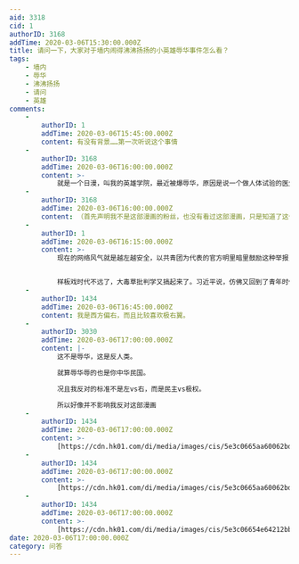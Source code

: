 ```yaml
---
aid: 3318
cid: 1
authorID: 3168
addTime: 2020-03-06T15:30:00.000Z
title: 请问一下，大家对于墙内闹得沸沸扬扬的小英雄辱华事件怎么看？
tags:
    - 墙内
    - 辱华
    - 沸沸扬扬
    - 请问
    - 英雄
comments:
    -
        authorID: 1
        addTime: 2020-03-06T15:45:00.000Z
        content: 有没有背景……第一次听说这个事情
    -
        authorID: 3168
        addTime: 2020-03-06T16:00:00.000Z
        content: >-
            就是一个日漫，叫我的英雄学院，最近被爆辱华，原因是说一个做人体试验的医生叫做马路他（丸太），就说作者是右翼，但我觉得如果是右翼的话不会这么蠢吧，右翼也从来都是在说“731部队不存在”，“南京大屠杀不存在”等等，那么把一个反派人物的名字读音叫做maruta就被说是辱华是真的辱华还是很多人说的文字狱呢？
    -
        authorID: 3168
        addTime: 2020-03-06T16:00:00.000Z
        content: （首先声明我不是这部漫画的粉丝，也没有看过这部漫画，只是知道了这个事情而已，详细的情况我也不是很了解。）
    -
        authorID: 1
        addTime: 2020-03-06T16:15:00.000Z
        content: >-
            现在的网络风气就是越左越安全，以共青团为代表的官方明里暗里鼓励这种举报，同时爱国主义和民族主义成为尚方宝剑，谁都不敢正面反对，被泼脏水的人也只能苍白反驳说「我没有，我不是」……


            样板戏时代不远了，大毒草批判学又搞起来了。习近平说，仿佛又回到了青年时代……
    -
        authorID: 1434
        addTime: 2020-03-06T16:45:00.000Z
        content: 我是西方偏右，而且比较喜欢极右翼。
    -
        authorID: 3030
        addTime: 2020-03-06T17:00:00.000Z
        content: |-
            这不是辱华，这是反人类。

            就算辱华辱的也是你中华民国。

            况且我反对的标准不是左vs右，而是民主vs极权。

            所以好像并不影响我反对这部漫画
    -
        authorID: 1434
        addTime: 2020-03-06T17:00:00.000Z
        content: >-
            [https://cdn.hk01.com/di/media/images/cis/5e3c0665aa60062bd0ef80b4.jpg/vWO8NvJ6ShKvF9QEPhsU6XX-05zG1FFiR6NkukejZLo?v=w640](https://cdn.hk01.com/di/media/images/cis/5e3c0665aa60062bd0ef80b4.jpg/vWO8NvJ6ShKvF9QEPhsU6XX-05zG1FFiR6NkukejZLo?v=w640)
    -
        authorID: 1434
        addTime: 2020-03-06T17:00:00.000Z
        content: >-
            [https://cdn.hk01.com/di/media/images/cis/5e3c0665aa60062bd0ef80b5.jpg/QFrcIjLp1kkimKlO1HX8xkGy7nzLOz55j\_JngI\_yZ4A](https://cdn.hk01.com/di/media/images/cis/5e3c0665aa60062bd0ef80b5.jpg/QFrcIjLp1kkimKlO1HX8xkGy7nzLOz55j_JngI_yZ4A)
    -
        authorID: 1434
        addTime: 2020-03-06T17:00:00.000Z
        content: >-
            [https://cdn.hk01.com/di/media/images/cis/5e3c06654e64212bb85ae708.jpg/WXirQT9efC4bJ\_87BDeYPEz5kBaLXGdQdsP553bD-ec](https://cdn.hk01.com/di/media/images/cis/5e3c06654e64212bb85ae708.jpg/WXirQT9efC4bJ_87BDeYPEz5kBaLXGdQdsP553bD-ec)
date: 2020-03-06T17:00:00.000Z
category: 问答
---
```




